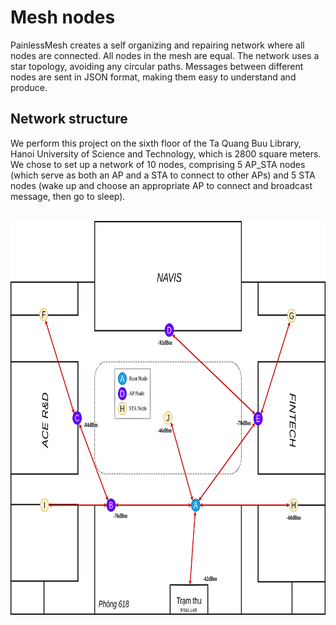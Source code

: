 # Mesh nodes
PainlessMesh creates a self organizing and repairing network where all nodes are connected. All nodes in the mesh are equal. The network uses a star topology, avoiding any circular paths. Messages between different nodes are sent in JSON format, making them easy to understand and produce.  

## Network structure

We perform this project on the sixth floor of the Ta Quang Buu Library, Hanoi University of Science and Technology, which is 2800 square meters. We chose to set up a network of 10 nodes, comprising 5 AP_STA nodes (which serve as both an AP and a STA to connect to other APs) and 5 STA nodes (wake up and choose an appropriate AP to connect and broadcast message, then go to sleep). 

<br />
<div align="center">
  <a href="https://github.com/hungdaqq/Temperature-Wireless-Sensor-Network/">
    <img src="Images/diagram.png" alt="Logo" width="800" height="630">
  </a>
</div>
